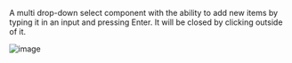 A multi drop-down select component with the ability to add new items by typing it in an input and pressing Enter. 
It will be closed by clicking outside of it.


![image](https://github.com/user-attachments/assets/e6c3f11f-760e-4aff-93c6-a0011fdd8e3f)
